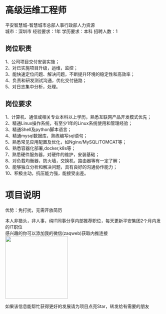 # 高级运维工程师
平安智慧城-智慧城市总部人事行政部人力资源  
城市：深圳市 经验要求：1年 学历要求：本科  招聘人数：1

## 岗位职责
1、公司项目交付安装实施；   
2、对已实施项目升级，运维，监控；   
3、能快速定位问题、解决问题，不断提升环境的稳定性和高效率；   
4、负责和研发测试沟通，优化交付链路；   
5、对日志集中分析，处理。

## 岗位要求
1、计算机、通信或相关专业本科以上学历，熟悉互联网产品开发模式优先；   
2、精通Linux操作系统，有至少1年的Linux系统使用和管理经验；   
3、精通Shell及python脚本语言；   
4、精通mysql数据库，熟练编写sql语句；   
5、熟悉常见应用配置及优化，如Nginx/MySQL/TOMCAT等；   
6、熟悉容器化部署,docker,k8s等；   
7、熟悉硬件服务器，对硬件的维护，安装基础；   
8、对负载均衡器，防火墙，交换机，路由器等有一定了解；   
9、能够独立分析和解决问题，具有良好的沟通协作能力；   
10、积极主动，抗压能力强，能接受出差。

# 项目说明

优势：免打扰，无需开放简历

本人非猎头，非人事，纯IT同事分享内部推荐职位，每天更新平安集团2个月内发的IT职位  
感兴趣的你可以添加我的微信(zaqweb)获取内推连接  
<img src="https://github.com/zaqweb/PA-IT-JOBS/blob/master/WechatICode.jpeg"  height="200" width="200">

如果该信息能帮忙获得更好的发展请为项目点亮Star，转发给有需要的朋友




